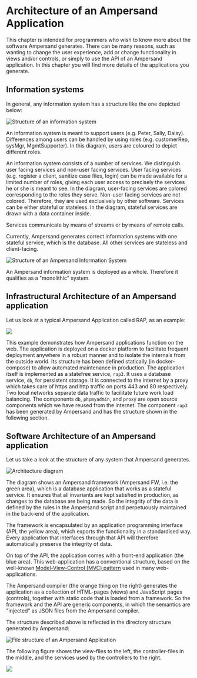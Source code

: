 # Architecture of an Ampersand Application

This chapter is intended for programmers who wish to know more about the software Ampersand generates. There can be many reasons, such as wanting to change the user experience, add or change functionality in views and/or controls, or simply to use the API of an Ampersand application. In this chapter you will find more details of the applications you generate.

## Information systems

In general, any information system has a structure like the one depicted below:

![Structure of an information system](../.gitbook/assets/structure-of-an-information-system.svg)

An information system is meant to support users \(e.g. Peter, Sally, Daisy\). Differences among users can be handled by using roles \(e.g. customerRep, sysMgr, MgmtSupporter\). In this diagram, users are coloured to depict different roles. 

An information system consists of a number of services. We distinguish user facing services and non-user facing services. User facing services \(e.g. register a client, sanitize case files, login\) can be made available for a limited number of roles, giving each user access to precisely the services he or she is meant to see. In the diagram, user-facing services are colored corresponding to the roles they serve. Non-user facing services are not colored. Therefore, they are used exclusively by other software. Services can be either stateful or stateless. In the diagram, stateful services are drawn with a data container inside.

Services communicate by means of streams or by means of remote calls.

Currently, Ampersand generates correct information systems with one stateful service, which is the database. All other services are stateless and client-facing.

![Structure of an Ampersand Information System](../.gitbook/assets/monolithic-information-system.svg)

An Ampersand information system is deployed as a whole. Therefore it qualifies as a "monolithic" system.

## Infrastructural Architecture of an Ampersand application

Let us look at a typical Ampersand Application called RAP, as an example:

![](../.gitbook/assets/docker-compose%20%282%29.png)

This example demonstrates how Ampersand applications function on the web. The application is deployed on a docker platform to facilitate frequent deployment anywhere in a robust manner and to isolate the internals from the outside world. Its structure has been defined statically \(in docker-compose\) to allow automated maintenance in production. The application itself is implemented as a statefree service, `rap3`. It uses a database service, `db`, for persistent storage. It is connected to the internet by a proxy which takes care of https and http traffic on ports 443 and 80 respectively. Two local networks separate data traffic to facilitate future work load balancing. The components `db`, `phpmyadmin`, and `proxy` are open source components which we have reused from the internet. The component `rap3` has been generated by Ampersand and has the structure shown in the following section.

## Software Architecture of an Ampersand application

Let us take a look at the structure of any system that Ampersand generates.

![Architecture diagram](../.gitbook/assets/architectuur-ampersand-fw.png)

The diagram shows an Ampersand framework \(Ampersand FW, i.e. the green area\), which is a database application that works as a stateful service. It ensures that all invariants are kept satisfied in production, as changes to the database are being made. So the integrity of the data is defined by the rules in the Ampersand script and perpetuously maintained in the back-end of the application.

The framework is encapsulated by an application programming interface \(API, the yellow area\), which exports the functionality in a standardised way. Every application that interfaces through that API will therefore automatically preserve the integrity of data.

On top of the API, the application comes with a front-end application \(the blue area\). This web-application has a conventional structure, based on the well-known [Model-View-Control \(MVC\) pattern](https://en.wikipedia.org/wiki/Model%E2%80%93view%E2%80%93controller) used in many web-applications.

The Ampersand compiler \(the orange thing on the right\) generates the application as a collection of HTML-pages \(views\) and JavaScript pages \(controls\), together with static code that is loaded from a framework. So the framework and the API are generic components, in which the semantics are "injected" as JSON files from the Ampersand compiler.

The structure described above is reflected in the directory structure generated by Ampersand: 

![File structure of an Ampersand Application](../.gitbook/assets/directory-structure.png)

The following figure shows the view-files to the left, the controller-files in the middle, and the services used by the controllers to the right.

![](../.gitbook/assets/views_controllers_services.png)

